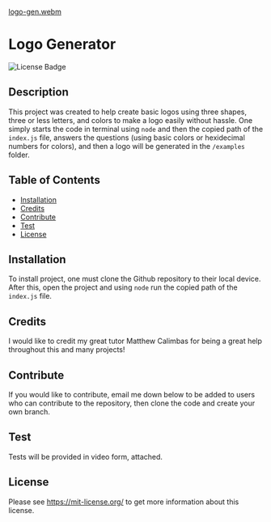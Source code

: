[logo-gen.webm](https://github.com/KC-Nick/logo-generator/assets/139719585/33b44a58-4a4a-4224-92b0-3d1822445833)
# Logo Generator

  ![License Badge](https://img.shields.io/badge/License-MIT-green.svg)

  ## Description

  This project was created to help create basic logos using three shapes, three or less letters, and colors to make a logo easily without hassle. One simply starts the code in terminal using `node` and then the copied path of the `index.js` file, answers the questions (using basic colors or hexidecimal numbers for colors), and then a logo will be generated in the `/examples` folder.

  ## Table of Contents
  - [Installation](#installation)
  - [Credits](#credits)
  - [Contribute](#contribute)
  - [Test](#test)
  - [License](#license)

  ## Installation

  To install project, one must clone the Github repository to their local device. After this, open the project and using `node` run the copied path of the `index.js` file.

  ## Credits

  I would like to credit my great tutor Matthew Calimbas for being a great help throughout this and many projects!

  ## Contribute

  If you would like to contribute, email me down below to be added to users who can contribute to the repository, then clone the code and create your own branch.

  ## Test
  
  Tests will be provided in video form, attached.
  
  ## License
  
  Please see https://mit-license.org/ to get more information about this license.
